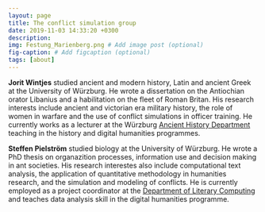 ```yaml
---
layout: page
title: The conflict simulation group
date: 2019-11-03 14:33:20 +0300
description: 
img: Festung_Marienberg.png # Add image post (optional)
fig-caption: # Add figcaption (optional)
tags: [about]
---
```

**Jorit Wintjes** studied ancient and modern history, Latin and ancient Greek at the University of Würzburg. He wrote a dissertation on the Antiochian orator Libanius and a habilitation on the fleet of Roman Britan. His research interests include ancient and victorian era military history, the role of women in warfare and the use of conflict simulations in officer training. He currently works as a lecturer at the Würzburg [Ancient History Department](http://www.geschichte.uni-wuerzburg.de/institut/alte-geschichte/) teaching in the history and digital humanities programmes.

**Steffen Pielström** studied biology at the University of Würzburg. He wrote a PhD thesis on organazition processes, information use and decision making in ant societies. His research interestes also include computational text analysis, the application of quantitative methodology in humanities research, and the simulation and modeling of conflicts. He is currently employed as a project coordinator at the [Department of Literary Computing](https://www.germanistik.uni-wuerzburg.de/no_cache/lehrstuehle/computerphilologie/startseite/) and teaches data analysis skill in the digital humanities programme.